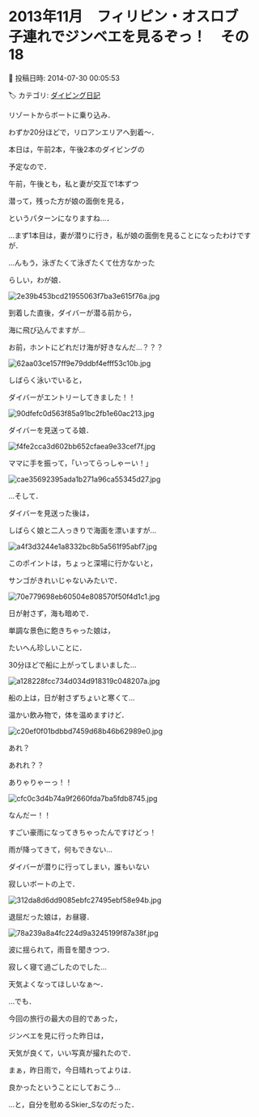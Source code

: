 # 2013年11月　フィリピン・オスロブ　子連れでジンベエを見るぞっ！　その18

📅 投稿日時: 2014-07-30 00:05:53

🏷️ カテゴリ: [ダイビング日記](ce3a7a8d424d112fce83ee85c81a0e344.md)

リゾートからボートに乗り込み．


わずか20分ほどで，リロアンエリアへ到着～．





本日は，午前2本，午後2本のダイビングの


予定なので．


午前，午後とも，私と妻が交互で1本ずつ


潜って，残った方が娘の面倒を見る，


というパターンになりますね…．





…まず1本目は，妻が潜りに行き，私が娘の面倒を見ることになったわけですが．


…んもう，泳ぎたくて泳ぎたくて仕方なかった


らしい，わが娘．




![2e39b453bcd21955063f7ba3e615f76a.jpg](images/2e39b453bcd21955063f7ba3e615f76a.jpg)







到着した直後，ダイバーが潜る前から，


海に飛び込んでますが…


お前，ホントにどれだけ海が好きなんだ…？？？




![62aa03ce157ff9e79ddbf4efff53c10b.jpg](images/62aa03ce157ff9e79ddbf4efff53c10b.jpg)




しばらく泳いでいると，


ダイバーがエントリーしてきました！！




![90dfefc0d563f85a91bc2fb1e60ac213.jpg](images/90dfefc0d563f85a91bc2fb1e60ac213.jpg)




ダイバーを見送ってる娘．




![f4fe2cca3d602bb652cfaea9e33cef7f.jpg](images/f4fe2cca3d602bb652cfaea9e33cef7f.jpg)




ママに手を振って，「いってらっしゃーい！」




![cae35692395ada1b271a96ca55345d27.jpg](images/cae35692395ada1b271a96ca55345d27.jpg)







…そして．


ダイバーを見送った後は，


しばらく娘と二人っきりで海面を漂いますが…




![a4f3d3244e1a8332bc8b5a561f95abf7.jpg](images/a4f3d3244e1a8332bc8b5a561f95abf7.jpg)




このポイントは，ちょっと深場に行かないと，


サンゴがきれいじゃないみたいで．




![70e779698eb60504e808570f50f4d1c1.jpg](images/70e779698eb60504e808570f50f4d1c1.jpg)




日が射さず，海も暗めで．


単調な景色に飽きちゃった娘は，


たいへん珍しいことに．


30分ほどで船に上がってしまいました…




![a128228fcc734d034d918319c048207a.jpg](images/a128228fcc734d034d918319c048207a.jpg)




船の上は，日が射さずちょいと寒くて…


温かい飲み物で，体を温めますけど．




![c20ef0f01bdbbd7459d68b46b62989e0.jpg](images/c20ef0f01bdbbd7459d68b46b62989e0.jpg)




あれ？


あれれ？？


ありゃりゃーっ！！




![cfc0c3d4b74a9f2660fda7ba5fdb8745.jpg](images/cfc0c3d4b74a9f2660fda7ba5fdb8745.jpg)




なんだー！！


すごい豪雨になってきちゃったんですけどっ！


雨が降ってきて，何もできない…


ダイバーが潜りに行ってしまい，誰もいない


寂しいボートの上で．




![312da8d6dd9085ebfc27495ebf58e94b.jpg](images/312da8d6dd9085ebfc27495ebf58e94b.jpg)




退屈だった娘は，お昼寝．




![78a239a8a4fc224d9a3245199f87a38f.jpg](images/78a239a8a4fc224d9a3245199f87a38f.jpg)




波に揺られて，雨音を聞きつつ．


寂しく寝て過ごしたのでした…





天気よくなってほしいなぁ～．


…でも．


今回の旅行の最大の目的であった，


ジンベエを見に行った昨日は，


天気が良くて，いい写真が撮れたので．


まぁ，昨日雨で，今日晴れってよりは．


良かったということにしておこう…





…と，自分を慰めるSkier_Sなのだった．

